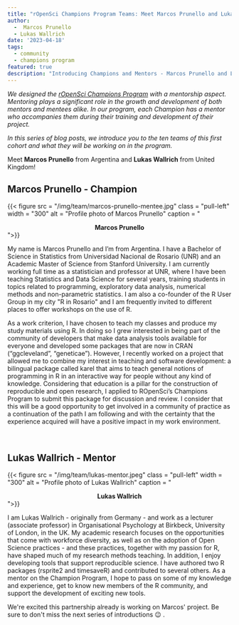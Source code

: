 ```yaml
---
title: "rOpenSci Champions Program Teams: Meet Marcos Prunello and Lukas Wallrich"
author:
  -  Marcos Prunello
  - Lukas Wallrich
date: '2023-04-18'
tags:
  - community
  - champions program
featured: true
description: "Introducing Champions and Mentors - Marcos Prunello and Lukas Wallrich"
---
```


*We designed the [rOpenSci Champions Program](/champions/) with a mentorship aspect. Mentoring plays a significant role in the growth and development of both mentors and mentees alike. In our program, each Champion has a mentor who accompanies them during their training and development of their project.*

*In this series of blog posts, we introduce you to the ten teams of this first cohort and what they will be working on in the program.*

Meet **Marcos Prunello** from Argentina and **Lukas Wallrich** from United Kingdom!


## Marcos Prunello - Champion

{{< figure src = "/img/team/marcos-prunello-mentee.jpg" class = "pull-left" width = "300" alt = "Profile photo of Marcos Prunello" caption = "<center><strong>Marcos Prunello</strong></center>">}}

My name is Marcos Prunello and I’m from Argentina. I have a Bachelor of Science in Statistics from Universidad Nacional de Rosario (UNR) and an Academic Master of Science from Stanford University. I am currently working full time as a statistician and professor at UNR, where I have been teaching Statistics and Data Science for several years, training students in topics related to programming, exploratory data analysis, numerical methods and non-parametric statistics.  I am also a co-founder of the R User Group in my city "R in Rosario" and I am frequently invited to different places to offer workshops on the use of R. 

As a work criterion, I have chosen to teach my classes and produce my study materials using R. In doing so I grew interested in being part of the community of developers that make data analysis tools available for everyone and developed some packages that are now in CRAN (“ggcleveland”, “geneticae”). However, I recently worked on a project that allowed me to combine my interest in teaching and software development: a bilingual package called karel that aims to teach general notions of programming in R in an interactive way for people without any kind of knowledge. Considering that education is a pillar for the construction of reproducible and open research, I applied to ROpenSci’s Champions Program to submit this package for discussion and review. I consider that this will be a good opportunity to get involved in a community of practice as a continuation of the path I am following and with the certainty that the experience acquired will have a positive impact in my work environment.

</br>

## Lukas Wallrich - Mentor

{{< figure src = "/img/team/lukas-mentor.jpeg" class = "pull-left" width = "300" alt = "Profile photo of Lukas Wallrich" caption = "<center><strong>Lukas Wallrich</strong></center>">}}

I am Lukas Wallrich - originally from Germany - and work as a lecturer (associate professor) in Organisational Psychology at Birkbeck, University of London, in the UK. My academic research focuses on the opportunities that come with workforce diversity, as well as on the adoption of Open Science practices - and these practices, together with my passion for R, have shaped much of my research methods teaching. In addition, I enjoy developing tools that support reproducible science. I have authored two R packages (rsprite2 and timesaveR) and contributed to several others. As a mentor on the Champion Program, I hope to pass on some of my knowledge and experience, get to know new members of the R community, and support the development of exciting new tools.

We're excited this partnership already is working on Marcos' project.  Be sure to don't miss the next series of introductions 😉 .
